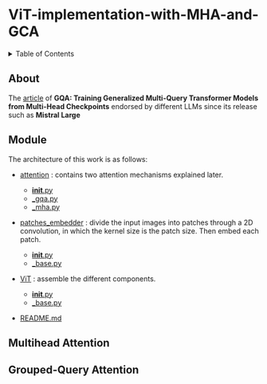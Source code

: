 # ViT-implementation-with-MHA-and-GCA


<!-- TABLE OF CONTENTS -->
<details>
  <summary>Table of Contents</summary>
  <ol>
    <li>
      <a href="#About">About</a>
    </li>
    <li>
      <a href="#Module">Module</a>
    </li>
    <li>
    <a href="#MultiHeadAttention">Multihead Attention</a>
    </li>
    <li>
    <a href="#GroupedQueryAttention">Grouped-Query Attention</a></li>
  </ol>
</details>



<!-- ABOUT -->
## About
The [article](https://arxiv.org/pdf/2305.13245.pdf) of **GQA: Training Generalized Multi-Query Transformer Models from Multi-Head Checkpoints** endorsed by different LLMs since its release such as **Mistral Large**

<!-- <p align="right">(<a href="#top">back to top</a>)</p> -->

<!-- Module -->
## Module
The architecture of this work is as follows:

 * [attention](/attention) : contains two attention mechanisms explained later.
    * [__init__.py](/attention/__init__.py)
    * [_gqa.py](/attention/_gqa.py)
    * [_mha.py](/attention/_mha.py)

 * [patches_embedder](/patches_embedder) : divide the input images into patches through a 2D convolution, in which the kernel size is the patch size. Then embed each patch.
    * [__init__.py](/patches_embedder/__init__.py)
    * [_base.py](/patches_embedder/_base.py) 
  
 * [ViT](/ViT) : assemble the different components.
    * [__init__.py](/ViT/__init__.py)
    * [_base.py](/ViT/_base.py)
  
 * [README.md](/README.md)

<!-- <p align="right">(<a href="#top">back to top</a>)</p> -->

<!-- MultiHeadAttention -->
## Multihead Attention


<!-- GroupedQueryAttention -->
## Grouped-Query Attention





